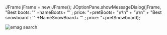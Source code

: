 JFrame jFrame = new JFrame();
JOptionPane.showMessageDialog(jFrame, "Best boots: '" +nameBoots+ "' ; price: "+pretBoots+ "\r\n" + "\r\n" + "Best snowboard : '" +NameSnowBoard+ "' ; price: "+pretSnowboard);

![emag search](https://github.com/Vasi-Cordea/Selenium-Java-Maven-Emag-search-display-in-pop-up/assets/150058199/a27da2ce-f0c5-4830-9b13-5b81028f0770)

